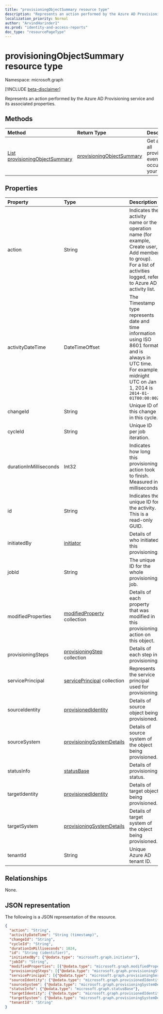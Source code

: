 ```yaml
---
title: "provisioningObjectSummary resource type"
description: "Represents an action performed by the Azure AD Provisioning service and its associated properties."
localization_priority: Normal
author: "ArvindHarinder1"
ms.prod: "identity-and-access-reports"
doc_type: "resourcePageType"
---
```


# provisioningObjectSummary resource type

Namespace: microsoft.graph

[!INCLUDE [beta-disclaimer](../../includes/beta-disclaimer.md)]

Represents an action performed by the Azure AD Provisioning service and its associated properties. 

## Methods

| Method  | Return Type | Description |
|:-------------|:------------|:------------|
| [List provisioningObjectSummary](../api/provisioningobjectsummary-list.md) | [provisioningObjectSummary](provisioningobjectsummary.md) | Get a list of all provisioning events that occurred in your tenant. |


## Properties

| Property     | Type        | Description |
|:-------------|:------------|:------------|
|action|String|Indicates the activity name or the operation name (for example, Create user, Add member to group). For a list of activities logged, refer to Azure AD activity list.|
|activityDateTime|DateTimeOffset|The Timestamp type represents date and time information using ISO 8601 format and is always in UTC time. For example, midnight UTC on Jan 1, 2014 is `2014-01-01T00:00:00Z`|
|changeId|String|Unique ID of this change in this cycle.|
|cycleId|String|Unique ID per job iteration.|
|durationInMilliseconds|Int32|Indicates how long this provisioning action took to finish. Measured in milliseconds.|
|id|String| Indicates the unique ID for the activity. This is a read-only GUID.|
|initiatedBy|[initiator](initiator.md)|Details of who initiated this provisioning.|
|jobId|String|The unique ID for the whole provisioning job.|
|modifiedProperties|[modifiedProperty](modifiedproperty.md) collection|Details of each property that was modified in this provisioning action on this object.|
|provisioningSteps|[provisioningStep](provisioningstep.md) collection|Details of each step in provisioning.|
|servicePrincipal|[servicePrincipal](serviceprincipal.md) collection|Represents the service principal used for provisioning.|
|sourceIdentity|[provisionedIdentity](provisionedidentity.md)|Details of source object being provisioned.|
|sourceSystem|[provisioningSystemDetails](provisioningsystemdetails.md)|Details of source system of the object being provisioned.|
|statusInfo|[statusBase](statusbase.md)|Details of provisioning status.|
|targetIdentity|[provisionedIdentity](provisionedidentity.md)|Details of target object being provisioned.|
|targetSystem|[provisioningSystemDetails](provisioningsystemdetails.md)|Details of target system of the object being provisioned.|
|tenantId|String|Unique Azure AD tenant ID.|

## Relationships

None.

## JSON representation

The following is a JSON representation of the resource.

<!-- {
  "blockType": "resource",
  "optionalProperties": [

  ],
  "@odata.type": "microsoft.graph.provisioningObjectSummary",
  "keyProperty": "id"
}-->

```json
{
  "action": "String",
  "activityDateTime": "String (timestamp)",
  "changeId": "String",
  "cycleId": "String",
  "durationInMilliseconds": 1024,
  "id": "String (identifier)",
  "initiatedBy": {"@odata.type": "microsoft.graph.initiator"},
  "jobId": "String",
  "modifiedProperties": [{"@odata.type": "microsoft.graph.modifiedProperty"}],
  "provisioningSteps": [{"@odata.type": "microsoft.graph.provisioningStep"}],
  "servicePrincipal": [{"@odata.type": "microsoft.graph.provisioningServicePrincipal"}],
  "sourceIdentity": {"@odata.type": "microsoft.graph.provisionedIdentity"},
  "sourceSystem": {"@odata.type": "microsoft.graph.provisioningSystemDetails"},
  "statusInfo": {"@odata.type": "microsoft.graph.statusBase"},
  "targetIdentity": {"@odata.type": "microsoft.graph.provisionedIdentity"},
  "targetSystem": {"@odata.type": "microsoft.graph.provisioningSystemDetails"},
  "tenantId": "String"
}
```

<!-- uuid: 16cd6b66-4b1a-43a1-adaf-3a886856ed98
2019-02-04 14:57:30 UTC -->
<!-- {
  "type": "#page.annotation",
  "description": "provisioningObjectSummary resource",
  "keywords": "",
  "section": "documentation",
  "tocPath": ""
}-->


